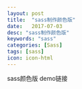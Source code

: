 ```yaml
---
layout: post
title:  "sass制作颜色版"
date:   2017-07-03
desc: "sass制作颜色版"
keywords: "sass"
categories: [Sass]
tags: [sass]
icon: icon-html
---
```


sass颜色版
demo链接

